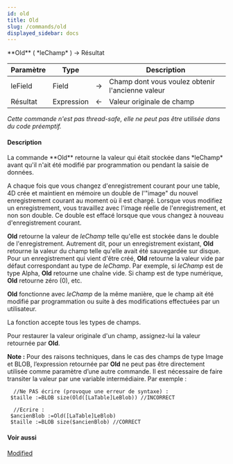 ```yaml
---
id: old
title: Old
slug: /commands/old
displayed_sidebar: docs
---
```


<!--REF #_command_.Old.Syntax-->**Old** ( *leChamp* ) -> Résultat<!-- END REF-->
<!--REF #_command_.Old.Params-->
| Paramètre | Type |  | Description |
| --- | --- | --- | --- |
| leField | Field | &#8594;  | Champ dont vous voulez obtenir l'ancienne valeur |
| Résultat | Expression | &#8592; | Valeur originale de champ |

<!-- END REF-->

*Cette commande n'est pas thread-safe, elle ne peut pas être utilisée dans du code préemptif.*


#### Description 

<!--REF #_command_.Old.Summary-->La commande **Old** retourne la valeur qui était stockée dans *leChamp* avant qu'il n'ait été modifié par programmation ou pendant la saisie de données.<!-- END REF--> 

A chaque fois que vous changez d'enregistrement courant pour une table, 4D crée et maintient en mémoire un double de l'"image" du nouvel enregistrement courant au moment où il est chargé. Lorsque vous modifiez un enregistrement, vous travaillez avec l'image réelle de l'enregistrement, et non son double. Ce double est effacé lorsque que vous changez à nouveau d'enregistrement courant.

**Old** retourne la valeur de *leChamp* telle qu'elle est stockée dans le double de l'enregistrement. Autrement dit, pour un enregistrement existant, **Old**  retourne la valeur du champ telle qu'elle avait été sauvegardée sur disque. Pour un enregistrement qui vient d'être créé, **Old** retourne la valeur vide par défaut correspondant au type de *leChamp*. Par exemple, si *leChamp* est de type Alpha, **Old** retourne une chaîne vide. Si champ est de type numérique, **Old** retourne zéro (0), etc. 

**Old** fonctionne avec *leChamp* de la même manière, que le champ ait été modifié par programmation ou suite à des modifications effectuées par un utilisateur. 

La fonction accepte tous les types de champs.

Pour restaurer la valeur originale d'un champ, assignez-lui la valeur retournée par **Old**. 

**Note :** Pour des raisons techniques, dans le cas des champs de type Image et BLOB, l’expression retournée par **Old** ne peut pas être directement utilisée comme paramètre d’une autre commande. Il est nécessaire de faire transiter la valeur par une variable intermédiaire. Par exemple : 

```4d
  //Ne PAS écrire (provoque une erreur de syntaxe) :
 $taille :=BLOB size(Old([LaTable]LeBlob)) //INCORRECT
 
  //Ecrire :
 $ancienBlob :=Old([LaTable]LeBlob)
 $taille :=BLOB size($ancienBlob) //CORRECT
```

#### Voir aussi 

[Modified](modified.md)  